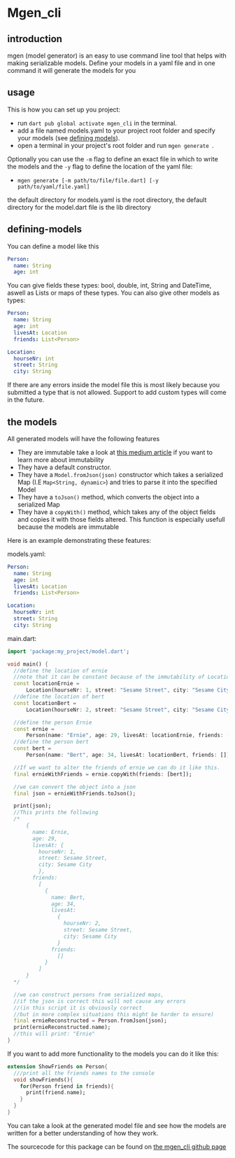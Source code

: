 # Mgen_cli
## introduction
mgen (model generator) is an easy to use command line tool that helps with making serializable models.
Define your models in a yaml file and in one command it will generate the models for you
## usage
This is how you can set up you project:
- run ```dart pub global activate mgen_cli``` in the terminal.
- add a file named models.yaml to your project root folder and specify your models (see [defining models](#defining-models)).
- open a terminal in your project's root folder and run ```mgen generate ```.

Optionally you can use the ```-m``` flag to define an exact file in which to write the models and the ```-y``` flag to define the location of the yaml file:
- ```mgen generate [-m path/to/file/file.dart] [-y path/to/yaml/file.yaml]```

the default directory for models.yaml is the root directory, the default directory for the model.dart file is the lib directory

## defining-models
You can define a model like this
```yaml
Person:
  name: String
  age: int
```

You can give fields these types: bool, double, int, String and DateTime, aswell as Lists or maps of these types.
You can also give other models as types:
```yaml
Person:
  name: String
  age: int
  livesAt: Location
  friends: List<Person>

Location:
  hourseNr: int
  street: String
  city: String
```
If there are any errors inside the model file this is most likely because you submitted a type that is not allowed. Support to add custom types will come in the future.

## the models
All generated models will have the following features
- They are immutable take a look at [this medium article](https://medium.flutterdevs.com/explore-immutable-data-structures-in-dart-flutter-86c350b7d014) if you want to learn more about immutability
- They have a default constructor.
- They have a ```Model.fromJson(json)``` constructor which takes a serialized Map (I.E  ```Map<String, dynamic>```) and tries to parse it into the specified Model
- They have a ```toJson()``` method, which converts the object into a serialized Map
- They have a ```copyWith()``` method, which takes any of the object fields and copies it with those fields altered. This function is especially usefull because the models are immutable

Here is an example demonstrating these features:

models.yaml:
```yaml
Person:
  name: String
  age: int
  livesAt: Location
  friends: List<Person>

Location:
  hourseNr: int
  street: String
  city: String
```
main.dart:
```dart
import 'package:my_project/model.dart';

void main() {
  //define the location of ernie
  //note that it can be constant because of the immutability of Location
  const locationErnie =
      Location(hourseNr: 1, street: "Sesame Street", city: "Sesame City");
  //define the location of bert
  const locationBert =
      Location(hourseNr: 2, street: "Sesame Street", city: "Sesame City");

  //define the person Ernie
  const ernie =
      Person(name: "Ernie", age: 29, livesAt: locationErnie, friends: []);
  //define the person bert
  const bert =
      Person(name: "Bert", age: 34, livesAt: locationBert, friends: []);

  //If we want to alter the friends of ernie we can do it like this.
  final ernieWithFriends = ernie.copyWith(friends: [bert]);

  //we can convert the object into a json
  final json = ernieWithFriends.toJson();

  print(json);
  //This prints the following
  /*
      {
        name: Ernie, 
        age: 29, 
        livesAt: {
          hourseNr: 1, 
          street: Sesame Street, 
          city: Sesame City
          }, 
        friends: 
          [
            {
              name: Bert, 
              age: 34, 
              livesAt: 
                {
                  hourseNr: 2, 
                  street: Sesame Street, 
                  city: Sesame City
                } 
              friends: 
                []
            }
          ]
      }
  */

  //we can construct persons from serialized maps, 
  //if the json is correct this will not cause any errors
  //(in this script it is obviously correct 
  //but in more complex situations this might be harder to ensure)
  final ernieReconstructed = Person.fromJson(json);
  print(ernieReconstructed.name);
  //this will print: "Ernie"
}
```

If you want to add more functionality to the models you can do it like this:
```dart
extension ShowFriends on Person{
  ///print all the friends names to the console
  void showFriends(){
    for(Person friend in friends){
      print(friend.name);
    }
  }
}
```

You can take a look at the generated model file and see how the models are written for a better understanding of how they work.

The sourcecode for this package can be found on [the mgen_cli github page](https://github.com/Yoeri-z/mgen_cli)